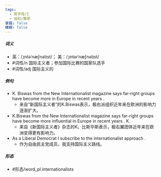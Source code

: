 ```yaml
---
tags:
  - 首字母/I
  - 级别/雅思
掌握: false
模糊: false
---
```

##### 词义
- 英：/ˌɪntəˈnæʃnəlɪst/； 美：/ˌɪntərˈnæʃnəlɪst/
- #词性/n  国际主义者；参加国际比赛的国家队选手
- #词性/adj  国际主义的
##### 例句
- K. Biswas from the New Internationalist magazine says far-right groups have become more in Europe in recent years .
	- 来自“新国际主义者”的K.Biswas表示，极右派组织近年来在欧洲的影响力逐渐扩大。
- K.Biswas from the New Internationalist magazine says far-right groups have become more influential in Europe in recent years . K.
	- 来自《新国际主义者》杂志的K。比斯华斯表示，极右翼团体近年来在欧洲变得更有影响力。
- As a Liberal Democrat I subscribe to the internationalist approach .
	- 作为自由民主党成员，我支持国际主义路线。
##### 形态
- #形态/word_pl internationalists
